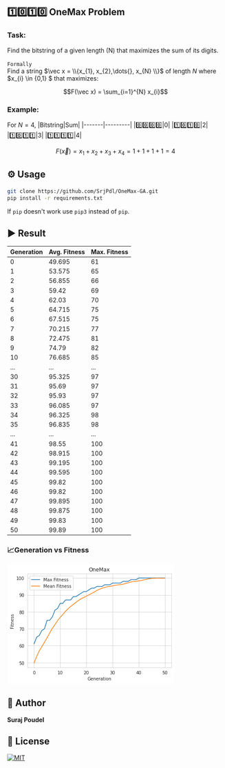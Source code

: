 ## 1️⃣0️⃣1️⃣0️⃣ OneMax Problem
### Task:
Find the bitstring of a given length (N) that maximizes the sum of its digits.

`Formally`\
Find a string $\vec x = \\{x_{1}, x_{2},\dots{}, x_{N} \\}$ of length $N$ where $x_{i} \in \{0,1\} $ that maximizes:

$$F(\vec x) = \sum_{i=1}^{N} x_{i}$$

### Example:
For $N = 4$,
|Bitstring|Sum|
|-------|---------|
|0️⃣0️⃣0️⃣0️⃣|$0$|
|1️⃣0️⃣1️⃣0️⃣|$2$|
|1️⃣0️⃣1️⃣1️⃣|$3$|
|1️⃣1️⃣1️⃣1️⃣|$4$|

$$F(\vec x) = x_{1} + x_{2} + x_{3} + x_{4} = 1 + 1 + 1 + 1 = 4$$

## ⚙ Usage
```bash
git clone https://github.com/SrjPdl/OneMax-GA.git
pip install -r requirements.txt
```
If `pip` doesn't work use `pip3` instead of `pip`.

## ▶ Result
|Generation|Avg. Fitness|Max. Fitness|
|---------|-------------|-------------|
0  	|   	49.695	|61 
1  	|   	53.575	|65 
2  	|   	56.855	|66 
3  	|   	59.42 	|69 
4  	|   	62.03 	|70 
5  	|   	64.715	|75 
6  	|   	67.515	|75 
7  	|   	70.215	|77 
8  	|   	72.475	|81 
9  	|   	74.79 	|82 
10 	|   	76.685	|85 
... |   	...	    |...
30 	|   	95.325	|97 
31 	|   	95.69 	|97 
32 	|   	95.93 	|97 
33 	|   	96.085	|97 
34 	|   	96.325	|98 
35 	|   	96.835	|98 
... |   	...	    |...
41 	|   	98.55 	|100
42 	|   	98.915	|100
43 	|   	99.195	|100
44 	|   	99.595	|100
45 	|   	99.82 	|100
46 	|   	99.82 	|100
47 	|   	99.895	|100
48 	|   	99.875	|100
49 	|   	99.83 	|100
50 	|   	99.89 	|100

### 📈Generation vs Fitness
![Generation vs Fitness](res/output.png)

## 🚀 Author
**Suraj Poudel**

## 📝 License
[![MIT](https://img.shields.io/badge/License-MIT-blue.svg)](https://opensource.org/licenses/MIT)



